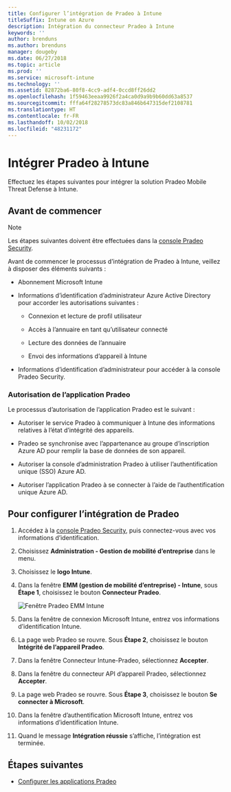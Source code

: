 ```yaml
---
title: Configurer l’intégration de Pradeo à Intune
titleSuffix: Intune on Azure
description: Intégration du connecteur Pradeo à Intune
keywords: ''
author: brenduns
ms.author: brenduns
manager: dougeby
ms.date: 06/27/2018
ms.topic: article
ms.prod: ''
ms.service: microsoft-intune
ms.technology: ''
ms.assetid: 82872ba6-80f8-4cc9-adf4-0ccd8ff26dd2
ms.openlocfilehash: 1f59463eeaa9926f2a4ca0d9a9b9b60dd63a8537
ms.sourcegitcommit: fffa64f28278573dc83a846b647315def2108781
ms.translationtype: HT
ms.contentlocale: fr-FR
ms.lasthandoff: 10/02/2018
ms.locfileid: "48231172"
---
```

# <a name="integrate-pradeo-with-intune"></a>Intégrer Pradeo à Intune

Effectuez les étapes suivantes pour intégrer la solution Pradeo Mobile Threat Defense à Intune.

## <a name="before-you-begin"></a>Avant de commencer

> [!NOTE]
> Les étapes suivantes doivent être effectuées dans la [console Pradeo Security](https://www.apps-security.com).

Avant de commencer le processus d’intégration de Pradeo à Intune, veillez à disposer des éléments suivants :

-   Abonnement Microsoft Intune

-   Informations d’identification d’administrateur Azure Active Directory pour accorder les autorisations suivantes :

    -   Connexion et lecture de profil utilisateur

    -   Accès à l’annuaire en tant qu’utilisateur connecté

    -   Lecture des données de l’annuaire

    -   Envoi des informations d’appareil à Intune

-   Informations d’identification d’administrateur pour accéder à la console Pradeo Security.

### <a name="pradeo-app-authorization"></a>Autorisation de l’application Pradeo

Le processus d’autorisation de l’application Pradeo est le suivant :

-   Autoriser le service Pradeo à communiquer à Intune des informations relatives à l’état d’intégrité des appareils.

-   Pradeo se synchronise avec l’appartenance au groupe d’inscription Azure AD pour remplir la base de données de son appareil.

-   Autoriser la console d’administration Pradeo à utiliser l’authentification unique (SSO) Azure AD.

-   Autoriser l’application Pradeo à se connecter à l’aide de l’authentification unique Azure AD.

## <a name="to-set-up-pradeo-integration"></a>Pour configurer l’intégration de Pradeo

1.  Accédez à la [console Pradeo Security](https://www.apps-security.com), puis connectez-vous avec vos informations d’identification.

2.  Choisissez **Administration - Gestion de mobilité d’entreprise** dans le menu.

3.  Choisissez le **logo Intune**.

4.  Dans la fenêtre **EMM (gestion de mobilité d’entreprise) - Intune**, sous **Étape 1**, choisissez le bouton **Connecteur Pradeo**. 

    ![Fenêtre Pradeo EMM Intune](./media/pradeo_setup.png)

5. Dans la fenêtre de connexion Microsoft Intune, entrez vos informations d’identification Intune.

5.  La page web Pradeo se rouvre. Sous **Étape 2**, choisissez le bouton **Intégrité de l’appareil Pradeo**.

7. Dans la fenêtre Connecteur Intune-Pradeo, sélectionnez **Accepter**. 

8. Dans la fenêtre du connecteur API d’appareil Pradeo, sélectionnez **Accepter**.

9. La page web Pradeo se rouvre. Sous **Étape 3**, choisissez le bouton **Se connecter à Microsoft**. 

10. Dans la fenêtre d’authentification Microsoft Intune, entrez vos informations d’identification Intune.

11. Quand le message **Intégration réussie** s’affiche, l’intégration est terminée.

## <a name="next-steps"></a>Étapes suivantes

-   [Configurer les applications Pradeo](mtd-apps-ios-app-configuration-policy-add-assign.md)